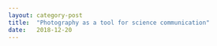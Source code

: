 ```yaml
---
layout: category-post
title:  "Photography as a tool for science communication"
date:   2018-12-20
---
```


